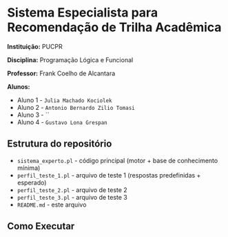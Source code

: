 # Sistema Especialista para Recomendação de Trilha Acadêmica

**Instituição:** PUCPR

**Disciplina:** Programação Lógica e Funcional

**Professor:** Frank Coelho de Alcantara

**Alunos:**
- Aluno 1 - `Julia Machado Kociolek`
- Aluno 2 - `Antonio Bernardo Zilio Tomasi`
- Aluno 3 - ``
- Aluno 4 - `Gustavo Lona Grespan`

## Estrutura do repositório

- `sistema_experto.pl`  - código principal (motor + base de conhecimento mínima)
- `perfil_teste_1.pl`  - arquivo de teste 1 (respostas predefinidas + esperado)
- `perfil_teste_2.pl`  - arquivo de teste 2
- `perfil_teste_3.pl`  - arquivo de teste 3
- `README.md`          - este arquivo

## Como Executar

